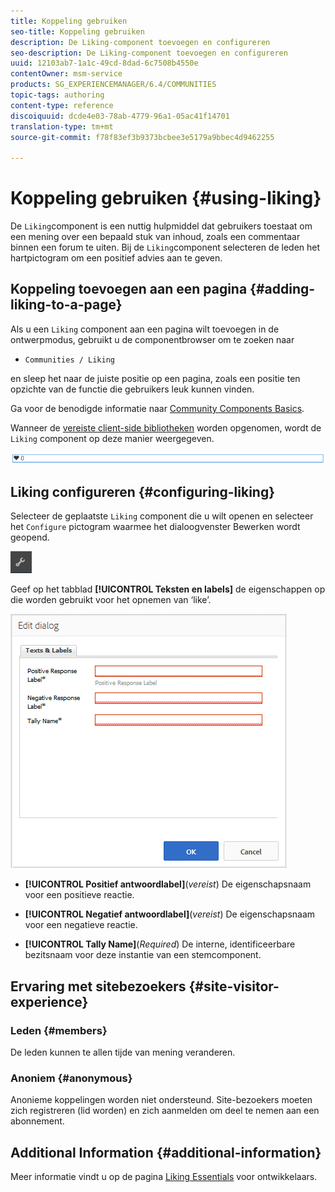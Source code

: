 ```yaml
---
title: Koppeling gebruiken
seo-title: Koppeling gebruiken
description: De Liking-component toevoegen en configureren
seo-description: De Liking-component toevoegen en configureren
uuid: 12103ab7-1a1c-49cd-8dad-6c7508b4550e
contentOwner: msm-service
products: SG_EXPERIENCEMANAGER/6.4/COMMUNITIES
topic-tags: authoring
content-type: reference
discoiquuid: dcde4e03-78ab-4779-96a1-05ac41f14701
translation-type: tm+mt
source-git-commit: f78f83ef3b9373bcbee3e5179a9bbec4d9462255

---
```



# Koppeling gebruiken {#using-liking}

De `Liking`component is een nuttig hulpmiddel dat gebruikers toestaat om een mening over een bepaald stuk van inhoud, zoals een commentaar binnen een forum te uiten. Bij de `Liking`component selecteren de leden het hartpictogram om een positief advies aan te geven.

## Koppeling toevoegen aan een pagina {#adding-liking-to-a-page}

Als u een `Liking` component aan een pagina wilt toevoegen in de ontwerpmodus, gebruikt u de componentbrowser om te zoeken naar

* `Communities / Liking`

en sleep het naar de juiste positie op een pagina, zoals een positie ten opzichte van de functie die gebruikers leuk kunnen vinden.

Ga voor de benodigde informatie naar [Community Components Basics](basics.md).

Wanneer de [vereiste client-side bibliotheken](essentials-liking.md#essentials-for-client-side) worden opgenomen, wordt de `Liking` component op deze manier weergegeven.

![chlimage_1-93](assets/chlimage_1-93.png)

## Liking configureren {#configuring-liking}

Selecteer de geplaatste `Liking` component die u wilt openen en selecteer het `Configure` pictogram waarmee het dialoogvenster Bewerken wordt geopend.

![chlimage_1-94](assets/chlimage_1-94.png)

Geef op het tabblad **[!UICONTROL Teksten en labels]** de eigenschappen op die worden gebruikt voor het opnemen van ‘like’.

![chlimage_1-95](assets/chlimage_1-95.png)

* **[!UICONTROL Positief antwoordlabel]**(*vereist*) De eigenschapsnaam voor een positieve reactie.

* **[!UICONTROL Negatief antwoordlabel]**(*vereist*) De eigenschapsnaam voor een negatieve reactie.

* **[!UICONTROL Tally Name]**(*Required*) De interne, identificeerbare bezitsnaam voor deze instantie van een stemcomponent.

## Ervaring met sitebezoekers {#site-visitor-experience}

### Leden {#members}

De leden kunnen te allen tijde van mening veranderen.

### Anoniem {#anonymous}

Anonieme koppelingen worden niet ondersteund. Site-bezoekers moeten zich registreren (lid worden) en zich aanmelden om deel te nemen aan een abonnement.

## Additional Information {#additional-information}

Meer informatie vindt u op de pagina [Liking Essentials](essentials-liking.md) voor ontwikkelaars.
